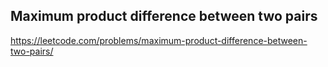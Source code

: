 ## Maximum product difference between two pairs
https://leetcode.com/problems/maximum-product-difference-between-two-pairs/
